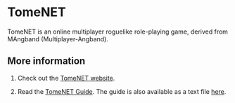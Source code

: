 TomeNET
=======

TomeNET is an online multiplayer roguelike role-playing game, derived from MAngband (Multiplayer-Angband).

More information
----------------

1. Check out the [TomeNET website](https://www.tomenet.eu/).

2. Read the [TomeNET Guide](https://tomenet.eu/guide.php). The guide is also available as a text file [here](TomeNET-Guide.txt).
